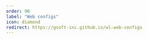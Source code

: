 ```yaml
---
order: 90
label: "Web configs"
icon: diamond
redirect: https://gsoft-inc.github.io/wl-web-configs
---
```

